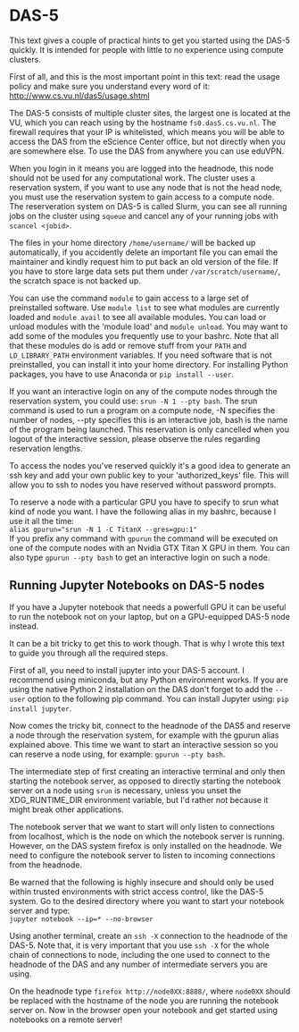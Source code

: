 # DAS-5

This text gives a couple of practical hints to get you started using the DAS-5 quickly. It is intended for people with little to no experience using compute clusters.

First of all, and this is the most important point in this text: read the usage policy and make sure you understand every word of it: http://www.cs.vu.nl/das5/usage.shtml

The DAS-5 consists of multiple cluster sites, the largest one is located at the VU, which you can reach using by the hostname `fs0.das5.cs.vu.nl`. The firewall requires that your IP is whitelisted, which means you will be able to access the DAS from the eScience Center office, but not directly when you are somewhere else. To use the DAS from anywhere you can use eduVPN.

When you login in it means you are logged into the headnode, this node should not be used for any computational work. The cluster uses a reservation system, if you want to use any node that is not the head node, you must use the reservation system to gain access to a compute node. The reserveration system on DAS-5 is called Slurm, you can see all running jobs on the cluster using `squeue` and cancel any of your running jobs with `scancel <jobid>`.

The files in your home directory `/home/username/` will be backed up automatically, if you accidently delete an important file you can email the maintainer and kindly request him to put back an old version of the file. If you have to store large data sets put them under `/var/scratch/username/`, the scratch space is not backed up.

You can use the command `module` to gain access to a large set of preinstalled software. Use `module list` to see what modules are currently loaded and `module avail` to see all available modules. You can load or unload modules with the 'module load' and `module unload`. You may want to add some of the modules you frequently use to your bashrc. Note that all that these modules do is add or remove stuff from your `PATH` and `LD_LIBRARY_PATH` environment variables. If you need software that is not preinstalled, you can install it into your home directory. For installing Python packages, you have to use Anaconda or `pip install --user`.

If you want an interactive login on any of the compute nodes through the reservation system, you could use: `srun -N 1 --pty bash`. The srun command is used to run a program on a compute node, -N specifies the number of nodes, --pty specifies this is an interactive job, bash is the name of the program being launched. This reservation is only cancelled when you logout of the interactive session, please observe the rules regarding reservation lengths.

To access the nodes you've reserved quickly it's a good idea to generate an ssh key and add your own public key to your 'authorized_keys' file. This will allow you to ssh to nodes you have reserved without password prompts.

To reserve a node with a particular GPU you have to specify to srun what kind of node you want. I have the following alias in my bashrc, because I use it all the time:  
`alias gpurun="srun -N 1 -C TitanX --gres=gpu:1"`  
If you prefix any command with `gpurun` the command will be executed on one of the compute nodes with an Nvidia GTX Titan X GPU in them. You can also type `gpurun --pty bash` to get an interactive login on such a node.


## Running Jupyter Notebooks on DAS-5 nodes

If you have a Jupyter notebook that needs a powerfull GPU it can be 
useful to run the notebook not on your laptop, but on a GPU-equipped 
DAS-5 node instead.

It can be a bit tricky to get this to work though. That is why I wrote this
text to guide you through all the required steps.

First of all, you need to install jupyter into your DAS-5 account. I 
recommend using miniconda, but any Python environment works. If you are 
using the native Python 2 installation on the DAS don't forget to add 
the `--user` option to the following pip command. You can install 
Jupyter using: `pip install jupyter`.

Now comes the tricky bit, connect to the headnode of the DAS5 and reserve 
a node through the reservation system, for example with the gpurun alias 
explained above. This time we want to start an interactive session so 
you can reserve a node using, for example: `gpurun --pty bash`.

The intermediate step of first creating an interactive terminal and only 
then starting the notebook server, as opposed to directly starting the 
notebook server on a node using `srun` is necessary, unless you unset the 
XDG_RUNTIME_DIR environment variable, but I'd rather not because it 
might break other applications.

The notebook server that we want to start will only listen to 
connections from localhost, which is the node on which the notebook 
server is running. However, on the DAS system firefox is only installed 
on the headnode. We need to configure the notebook server to listen to 
incoming connections from the headnode.

Be warned that the following is highly insecure and should only be used 
within trusted environments with strict access control, like the DAS-5 
system. Go to the desired directory where you want to start your 
notebook server and type:  
``jupyter notebook --ip=* --no-browser``

Using another terminal, create an `ssh -X` connection to the headnode of 
the DAS-5. Note that, it is very important that you use `ssh -X` for the 
whole chain of connections to node, including the one used to connect to 
the headnode of the DAS and any number of intermediate servers you are 
using.

On the headnode type `firefox http://node0XX:8888/`, where `node0XX` 
should be replaced with the hostname of the node you are running the 
notebook server on. Now in the browser open your notebook and get 
started using notebooks on a remote server!

